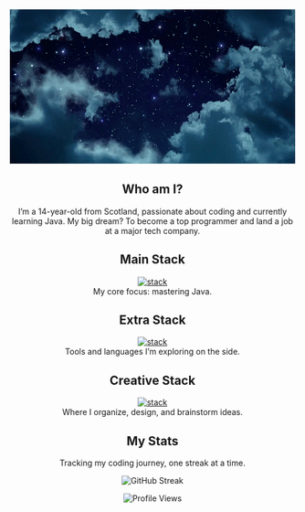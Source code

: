 <div align="center">

<a href="https://github.com/sxmdnn">
  <img src="https://github.com/sxmdnn/sxmdnn/blob/main/sky.gif" alt="Header"/>
</a>

## Who am I?
I’m a 14-year-old from Scotland, passionate about coding and currently learning Java. My big dream? To become a top programmer and land a job at a major tech company.

## Main Stack  
[![stack](https://skillicons.dev/icons?i=java)](https://skillicons.dev)  
My core focus: mastering Java.

## Extra Stack  
[![stack](https://skillicons.dev/icons?i=github,linux,git,html,css,javascript)](https://skillicons.dev)  
Tools and languages I’m exploring on the side.

## Creative Stack  
[![stack](https://skillicons.dev/icons?i=figma,notion,obsidian)](https://skillicons.dev)  
Where I organize, design, and brainstorm ideas.


## My Stats

Tracking my coding journey, one streak at a time.

<p align="center">
  <!-- Streak Stats -->
  <img 
    src="https://streak-stats.demolab.com?user=sxmdnn&theme=tokyonight&hide_border=true" 
    alt="GitHub Streak"
    height="165"
  />
</p>

![Profile Views](https://komarev.com/ghpvc/?username=sxmdnn&theme=tokyonight)

